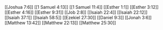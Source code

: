 [[Joshua 7:6]]
[[1 Samuel 4:13]]
[[1 Samuel 11:4]]
[[Esther 1:1]]
[[Esther 3:12]]
[[Esther 4:16]]
[[Esther 9:31]]
[[Job 2:8]]
[[Isaiah 22:4]]
[[Isaiah 22:12]]
[[Isaiah 37:1]]
[[Isaiah 58:5]]
[[Ezekiel 27:30]]
[[Daniel 9:3]]
[[Jonah 3:6]]
[[Matthew 13:42]]
[[Matthew 22:13]]
[[Matthew 25:30]]
